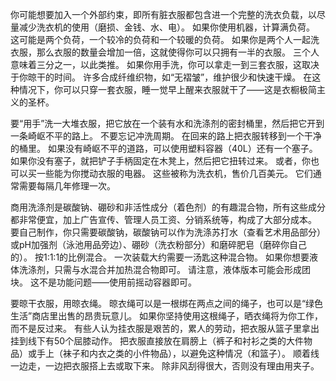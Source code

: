 你可能想要加入一个外部约束，即所有脏衣服都包含进一个完整的洗衣负载，以尽量减少洗衣机的使用（磨损、金钱、水、电）。
如果你使用机器，计算满负荷。
这可能是两个负荷，一个较冷的负荷和一个较暖的负荷。
如果你是两个人一起洗衣服，那么衣服的数量会增加一倍，这就使得你可以只拥有一半的衣服。
三个人意味着三分之一，以此类推。
如果你用手洗，你可以拿走一到三套衣服，这取决于你晾干的时间。
许多合成纤维织物，如“无褶皱”，维护很少和快速干燥。
在这种情况下，你可以只穿一套衣服，睡一觉早上醒来衣服就干了——这是衣橱极简主义的圣杯。

要“用手”洗一大堆衣服，把它放在一个装有水和洗涤剂的密封桶里，然后把它开到一条崎岖不平的路上。
不要忘记冲洗周期。
在回来的路上把衣服转移到一个干净的桶里。
如果没有崎岖不平的道路，可以使用塑料容器（40L）还有一个塞子。
如果你没有塞子，就把铲子手柄固定在木凳上，然后把它扭转过来。
或者，你也可以买一些能为你搅动衣服的电器。
这些被称为洗衣机，售价几百美元。
它们通常需要每隔几年修理一次。

商用洗涤剂是碳酸钠、硼砂和非活性成分（着色剂）的有趣混合物，所有这些成分都非常便宜，加上广告宣传、管理人员工资、分销系统等，构成了大部分成本。
要自己制作，你只需要碳酸钠，碳酸钠可以作为洗涤苏打水（查看艺术用品部分）或pH加强剂（泳池用品旁边）、硼砂（洗衣粉部分）和磨碎肥皂（磨碎你自己的）。
按1:1:1的比例混合。
一次装载大约需要一汤匙这种混合物。
如果你想要液体洗涤剂，只需与水混合并加热混合物即可。
请注意，液体版本可能会形成团块。
这不是功能问题——使用前摇动容器即可。

要晾干衣服，用晾衣绳。
晾衣绳可以是一根绑在两点之间的绳子，也可以是“绿色生活”商店里出售的昂贵玩意儿。
如果你坚持使用这根绳子，晒衣绳将为你工作，而不是反过来。
有些人认为挂衣服是艰苦的，累人的劳动，把衣服从篮子里拿出挂到线下有50个屈膝动作。
把衣服直接放在肩膀上（裤子和衬衫之类的大件物品）或手上（袜子和内衣之类的小件物品），以避免这种情况（和篮子）。
顺着线一边走，一边把衣服搭上去或取下来。
除非风刮得很大，否则没有理由用夹子。
